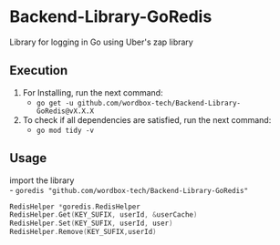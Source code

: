 # Backend-Library-GoRedis

Library for logging in Go using Uber's zap library

## Execution
1. For Installing, run the next command:
    - `go get -u github.com/wordbox-tech/Backend-Library-GoRedis@vX.X.X`
2. To check if all dependencies are satisfied, run the next command:
    - `go mod tidy -v`

## Usage
import the library  
    - `goredis "github.com/wordbox-tech/Backend-Library-GoRedis"`

```go
RedisHelper *goredis.RedisHelper
RedisHelper.Get(KEY_SUFIX, userId, &userCache)
RedisHelper.Set(KEY_SUFIX, userId, user)
RedisHelper.Remove(KEY_SUFIX,userId)
```

